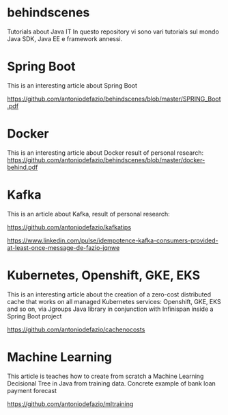 # behindscenes
Tutorials about Java IT
In questo repository vi sono vari tutorials sul mondo Java SDK, Java EE e framework annessi.

# Spring Boot
This is an interesting article about Spring Boot 

https://github.com/antoniodefazio/behindscenes/blob/master/SPRING_Boot.pdf

# Docker 
This is an interesting article about Docker
result of personal research: https://github.com/antoniodefazio/behindscenes/blob/master/docker-behind.pdf

# Kafka 

This is an article about Kafka, result of personal research:

https://github.com/antoniodefazio/kafkatips

https://www.linkedin.com/pulse/idempotence-kafka-consumers-provided-at-least-once-message-de-fazio-jqnwe

# Kubernetes, Openshift, GKE, EKS

This is an interesting article about the creation of a zero-cost distributed cache that works on all managed Kubernetes services: Openshift, GKE, EKS and so on, via Jgroups Java library in conjunction with Infinispan inside a Spring Boot project

https://github.com/antoniodefazio/cachenocosts

# Machine Learning

This article is teaches how to create from scratch a Machine Learning Decisional Tree in Java from training data. Concrete example of bank loan payment forecast

https://github.com/antoniodefazio/mltraining
